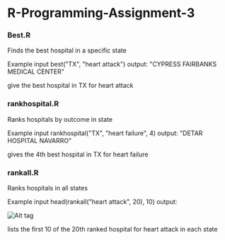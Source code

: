 # R-Programming-Assignment-3

### Best.R

Finds the best hospital in a specific state

Example input
best("TX", "heart attack")
output: "CYPRESS FAIRBANKS MEDICAL CENTER"

give the best hospital in TX for heart attack


### rankhospital.R

Ranks hospitals by outcome in state

Example input
rankhospital("TX", "heart failure", 4)
output: "DETAR HOSPITAL NAVARRO"

gives the 4th best hospital in TX for heart failure


### rankall.R

Ranks hospitals in all states

Example input
head(rankall("heart attack", 20), 10)
output: 

![Alt tag](/blob/master/Screen%20Shot%202016-06-07%20at%201.58.10%20PM.png)

lists the first 10 of the 20th ranked hospital for heart attack in each state
